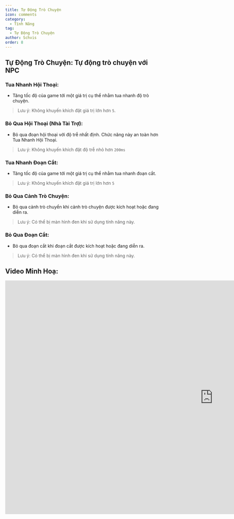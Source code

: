 ```yaml
---
title: Tự Động Trò Chuyện
icon: comments
category:
  - Tính Năng
tag:
  - Tự Động Trò Chuyện
author: Schvis
order: 8
---
```


## Tự Động Trò Chuyện: Tự động trò chuyện với NPC
### Tua Nhanh Hội Thoại:
- Tăng tốc độ của game tới một giá trị cụ thể nhằm tua nhanh độ trò chuyện.
> Lưu ý: Không khuyến khích đặt giá trị lớn hơn `5`.
### Bỏ Qua Hội Thoại (Nhà Tài Trợ): 
- Bỏ qua đoạn hội thoại với độ trễ nhất định. Chức năng này an toàn hơn Tua Nhanh Hội Thoại.
> Lưu ý: Không khuyến khích đặt độ trễ nhỏ hơn `200ms`
### Tua Nhanh Đoạn Cắt:
- Tăng tốc độ của game tới một giá trị cụ thể nhằm tua nhanh đoạn cắt.
> Lưu ý: Không khuyến khích đặt giá trị lớn hơn `5`
### Bỏ Qua Cảnh Trò Chuyện:
- Bỏ qua cảnh trò chuyển khi cảnh trò chuyện được kích hoạt hoặc đang diễn ra.
> Lưu ý: Có thể bị màn hình đen khi sử dụng tính năng này.
### Bỏ Qua Đoạn Cắt:
- Bỏ qua đoạn cắt khi đoạn cắt được kích hoạt hoặc đang diễn ra.
> Lưu ý: Có thể bị màn hình đen khi sử dụng tính năng này.

## Video Minh Hoạ:

<div class="iframe-container"><iframe width="1328" height="747" src="https://www.youtube.com/embed/IS0BvLLO1xc?list=PL5eI1Tb64p56g27qfYk7VuFTz4FK6YrKa" title="Korepi - AutoTalk" frameborder="0" allow="accelerometer; autoplay; clipboard-write; encrypted-media; gyroscope; picture-in-picture; web-share" referrerpolicy="strict-origin-when-cross-origin" allowfullscreen></iframe></div>

